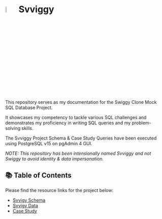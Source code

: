 # <img src="https://logolook.net/wp-content/uploads/2023/04/Swiggy-Emblem.png" width="7%" height="7%"> Svviggy
This repository serves as my documentation for the Swiggy Clone Mock SQL Database Project.

It showcases my competency to tackle various SQL challenges and demonstrates my proficiency in writing SQL queries and my problem-solving skills.

The Svviggy Project Schema & Case Study Queries have been executed using PostgreSQL v15 on pgAdmin 4 GUI.

*NOTE: This repository has been intensionally named Svviggy and not Swiggy to avoid identity & data impersonation.*

## 📚 Table of Contents
Please find the resource links for the project below:
- [Svvigy Schema](https://github.com/5ifar/Svviggy/tree/main/Svviggy%20Schema)
- [Svvigy Data](https://github.com/5ifar/Svviggy/tree/main/Svviggy%20Data)
- [Case Study](https://github.com/5ifar/Svviggy/tree/main/Case%20Study%20Analysis%20using%20SQL%20Queries)
